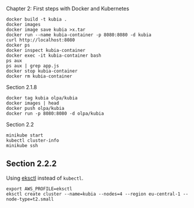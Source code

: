 Chapter 2: First steps with Docker and Kubernetes

```
docker build -t kubia .
docker images
docker image save kubia >x.tar
docker run --name kubia-container -p 8080:8080 -d kubia
curl http://localhost:8080
docker ps
docker inspect kubia-container
docker exec -it kubia-container bash
ps aux
ps aux | grep app.js
docker stop kubia-container
docker rm kubia-container
```

Section 2.1.8

```
docker tag kubia olpa/kubia
docker images | head
docker push olpa/kubia
docker run -p 8080:8080 -d olpa/kubia
```

Section 2.2

```
minikube start
kubectl cluster-info
minikube ssh
```

## Section 2.2.2

Using [eksctl](https://github.com/weaveworks/eksctl/) instead of `kubectl`.

```
export AWS_PROFILE=eksctl
eksctl create cluster --name=kubia --nodes=4 --region eu-central-1 --node-type=t2.small
```

